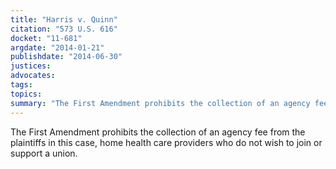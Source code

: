 ```yaml
---
title: "Harris v. Quinn"
citation: "573 U.S. 616"
docket: "11-681"
argdate: "2014-01-21"
publishdate: "2014-06-30"
justices:
advocates:
tags:
topics:
summary: "The First Amendment prohibits the collection of an agency fee from the plaintiffs in this case, home health care providers who do not wish to join or support a union."
---
```

The First Amendment prohibits the collection of an agency fee from the plaintiffs in this case, home health care providers who do not wish to join or support a union.

